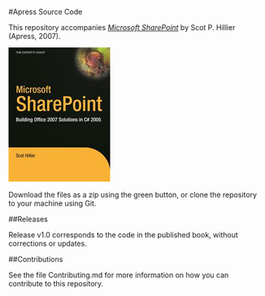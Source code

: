 #Apress Source Code

This repository accompanies [*Microsoft SharePoint*](http://www.apress.com/9781590598092) by Scot P. Hillier (Apress, 2007).

![Cover image](9781590598092.jpg)

Download the files as a zip using the green button, or clone the repository to your machine using Git.

##Releases

Release v1.0 corresponds to the code in the published book, without corrections or updates.

##Contributions

See the file Contributing.md for more information on how you can contribute to this repository.

